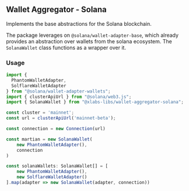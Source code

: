 ## Wallet Aggregator - Solana

Implements the base abstractions for the Solana blockchain.

The package leverages on `@solana/wallet-adapter-base`, which already provides an abstraction over wallets from the solana ecosystem. The `SolanaWallet` class functions as a wrapper over it.

### Usage

```ts
import {
  PhantomWalletAdapter,
  SolflareWalletAdapter
} from "@solana/wallet-adapter-wallets";
import { clusterApiUrl } from "@solana/web3.js";
import { SolanaWallet } from "@xlabs-libs/wallet-aggregator-solana";

const cluster = 'mainnet';
const url = clusterApiUrl('mainnet-beta');

const connection = new Connection(url)

const martian = new SolanaWallet(
    new PhantomWalletAdapter(),
    connection
)

const solanaWallets: SolanaWallet[] = [
    new PhantomWalletAdapter(),
    new SolflareWalletAdapter()
].map(adapter => new SolanaWallet(adapter, connection))
```
